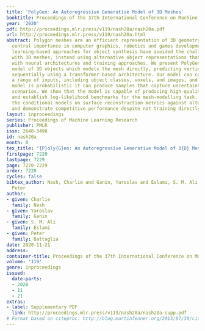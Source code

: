 ```yaml
---
title: 'PolyGen: An Autoregressive Generative Model of 3D Meshes'
booktitle: Proceedings of the 37th International Conference on Machine Learning
year: '2020'
pdf: http://proceedings.mlr.press/v119/nash20a/nash20a.pdf
url: http://proceedings.mlr.press/v119/nash20a.html
abstract: Polygon meshes are an efficient representation of 3D geometry, and are of
  central importance in computer graphics, robotics and games development. Existing
  learning-based approaches for object synthesis have avoided the challenges of working
  with 3D meshes, instead using alternative object representations that are more compatible
  with neural architectures and training approaches. We present PolyGen, a generative
  model of 3D objects which models the mesh directly, predicting vertices and faces
  sequentially using a Transformer-based architecture. Our model can condition on
  a range of inputs, including object classes, voxels, and images, and because the
  model is probabilistic it can produce samples that capture uncertainty in ambiguous
  scenarios. We show that the model is capable of producing high-quality, usable meshes,
  and establish log-likelihood benchmarks for the mesh-modelling task. We also evaluate
  the conditional models on surface reconstruction metrics against alternative methods,
  and demonstrate competitive performance despite not training directly on this task.
layout: inproceedings
series: Proceedings of Machine Learning Research
publisher: PMLR
issn: 2640-3498
id: nash20a
month: 0
tex_title: "{P}oly{G}en: An Autoregressive Generative Model of 3{D} Meshes"
firstpage: 7220
lastpage: 7229
page: 7220-7229
order: 7220
cycles: false
bibtex_author: Nash, Charlie and Ganin, Yaroslav and Eslami, S. M. Ali and Battaglia,
  Peter
author:
- given: Charlie
  family: Nash
- given: Yaroslav
  family: Ganin
- given: S. M. Ali
  family: Eslami
- given: Peter
  family: Battaglia
date: 2020-11-21
address: 
container-title: Proceedings of the 37th International Conference on Machine Learning
volume: '119'
genre: inproceedings
issued:
  date-parts:
  - 2020
  - 11
  - 21
extras:
- label: Supplementary PDF
  link: http://proceedings.mlr.press/v119/nash20a/nash20a-supp.pdf
# Format based on citeproc: http://blog.martinfenner.org/2013/07/30/citeproc-yaml-for-bibliographies/
---
```

